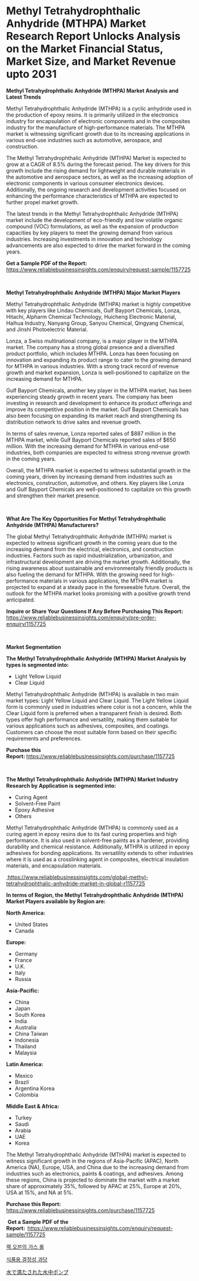 <p><h1>Methyl Tetrahydrophthalic Anhydride (MTHPA) Market Research Report Unlocks Analysis on the Market Financial Status, Market Size, and Market Revenue upto 2031</h1></p><p><strong>Methyl Tetrahydrophthalic Anhydride (MTHPA) Market Analysis and Latest Trends</strong></p>
<p><p>Methyl Tetrahydrophthalic Anhydride (MTHPA) is a cyclic anhydride used in the production of epoxy resins. It is primarily utilized in the electronics industry for encapsulation of electronic components and in the composites industry for the manufacture of high-performance materials. The MTHPA market is witnessing significant growth due to its increasing applications in various end-use industries such as automotive, aerospace, and construction. </p><p>The Methyl Tetrahydrophthalic Anhydride (MTHPA) Market is expected to grow at a CAGR of 8.5% during the forecast period. The key drivers for this growth include the rising demand for lightweight and durable materials in the automotive and aerospace sectors, as well as the increasing adoption of electronic components in various consumer electronics devices. Additionally, the ongoing research and development activities focused on enhancing the performance characteristics of MTHPA are expected to further propel market growth.</p><p>The latest trends in the Methyl Tetrahydrophthalic Anhydride (MTHPA) market include the development of eco-friendly and low volatile organic compound (VOC) formulations, as well as the expansion of production capacities by key players to meet the growing demand from various industries. Increasing investments in innovation and technology advancements are also expected to drive the market forward in the coming years.</p></p>
<p><strong>Get a Sample PDF of the Report:&nbsp;</strong> <a href="https://www.reliablebusinessinsights.com/enquiry/request-sample/1157725">https://www.reliablebusinessinsights.com/enquiry/request-sample/1157725</a></p>
<p>&nbsp;</p>
<p><strong>Methyl Tetrahydrophthalic Anhydride (MTHPA) Major Market Players</strong></p>
<p><p>Methyl Tetrahydrophthalic Anhydride (MTHPA) market is highly competitive with key players like Lindau Chemicals, Gulf Bayport Chemicals, Lonza, Hitachi, Alpharm Chemical Technology, Huicheng Electronic Material, Haihua Industry, Nanyang Group, Sanyou Chemical, Qingyang Chemical, and Jinshi Photoelectric Material. </p><p>Lonza, a Swiss multinational company, is a major player in the MTHPA market. The company has a strong global presence and a diversified product portfolio, which includes MTHPA. Lonza has been focusing on innovation and expanding its product range to cater to the growing demand for MTHPA in various industries. With a strong track record of revenue growth and market expansion, Lonza is well-positioned to capitalize on the increasing demand for MTHPA.</p><p>Gulf Bayport Chemicals, another key player in the MTHPA market, has been experiencing steady growth in recent years. The company has been investing in research and development to enhance its product offerings and improve its competitive position in the market. Gulf Bayport Chemicals has also been focusing on expanding its market reach and strengthening its distribution network to drive sales and revenue growth.</p><p>In terms of sales revenue, Lonza reported sales of $887 million in the MTHPA market, while Gulf Bayport Chemicals reported sales of $650 million. With the increasing demand for MTHPA in various end-use industries, both companies are expected to witness strong revenue growth in the coming years.</p><p>Overall, the MTHPA market is expected to witness substantial growth in the coming years, driven by increasing demand from industries such as electronics, construction, automotive, and others. Key players like Lonza and Gulf Bayport Chemicals are well-positioned to capitalize on this growth and strengthen their market presence.</p></p>
<p>&nbsp;</p>
<p><strong>What Are The Key Opportunities For Methyl Tetrahydrophthalic Anhydride (MTHPA) Manufacturers?</strong></p>
<p><p>The global Methyl Tetrahydrophthalic Anhydride (MTHPA) market is expected to witness significant growth in the coming years due to the increasing demand from the electrical, electronics, and construction industries. Factors such as rapid industrialization, urbanization, and infrastructural development are driving the market growth. Additionally, the rising awareness about sustainable and environmentally friendly products is also fueling the demand for MTHPA. With the growing need for high-performance materials in various applications, the MTHPA market is projected to expand at a steady pace in the foreseeable future. Overall, the outlook for the MTHPA market looks promising with a positive growth trend anticipated.</p></p>
<p><strong>Inquire or Share Your Questions If Any Before Purchasing This Report:</strong> <a href="https://www.reliablebusinessinsights.com/enquiry/pre-order-enquiry/1157725">https://www.reliablebusinessinsights.com/enquiry/pre-order-enquiry/1157725</a></p>
<p>&nbsp;</p>
<p><strong>Market Segmentation</strong></p>
<p><strong>The Methyl Tetrahydrophthalic Anhydride (MTHPA) Market Analysis by types is segmented into:</strong></p>
<p><ul><li>Light Yellow Liquid</li><li>Clear Liquid</li></ul></p>
<p><p>Methyl Tetrahydrophthalic Anhydride (MTHPA) is available in two main market types: Light Yellow Liquid and Clear Liquid. The Light Yellow Liquid form is commonly used in industries where color is not a concern, while the Clear Liquid form is preferred when a transparent finish is desired. Both types offer high performance and versatility, making them suitable for various applications such as adhesives, composites, and coatings. Customers can choose the most suitable form based on their specific requirements and preferences.</p></p>
<p><strong>Purchase this Report:&nbsp;</strong><a href="https://www.reliablebusinessinsights.com/purchase/1157725">https://www.reliablebusinessinsights.com/purchase/1157725</a></p>
<p>&nbsp;</p>
<p><strong>The Methyl Tetrahydrophthalic Anhydride (MTHPA) Market Industry Research by Application is segmented into:</strong></p>
<p><ul><li>Curing Agent</li><li>Solvent-Free Paint</li><li>Epoxy Adhesive</li><li>Others</li></ul></p>
<p><p>Methyl Tetrahydrophthalic Anhydride (MTHPA) is commonly used as a curing agent in epoxy resins due to its fast curing properties and high performance. It is also used in solvent-free paints as a hardener, providing durability and chemical resistance. Additionally, MTHPA is utilized in epoxy adhesives for bonding applications. Its versatility extends to other industries where it is used as a crosslinking agent in composites, electrical insulation materials, and encapsulation materials.</p></p>
<p><a href="https://www.reliablebusinessinsights.com/global-methyl-tetrahydrophthalic-anhydride-market-in-global-r1157725">&nbsp;https://www.reliablebusinessinsights.com/global-methyl-tetrahydrophthalic-anhydride-market-in-global-r1157725</a></p>
<p><strong>In terms of Region, the Methyl Tetrahydrophthalic Anhydride (MTHPA) Market Players available by Region are:</strong></p>
<p>
    <p> <strong> North America: </strong>
        <ul>
            <li>United States</li>
            <li>Canada</li>
        </ul>
        </p> 
    <p> <strong> Europe: </strong>
        <ul>
            <li>Germany</li>
            <li>France</li>
            <li>U.K.</li>
            <li>Italy</li>
            <li>Russia</li>
        </ul>
        </p> 
    <p> <strong> Asia-Pacific: </strong>
        <ul>
            <li>China</li>
            <li>Japan</li>
            <li>South Korea</li>
            <li>India</li>
            <li>Australia</li>
            <li>China Taiwan</li>
            <li>Indonesia</li>
            <li>Thailand</li>
            <li>Malaysia</li>
        </ul>
        </p> 
    <p> <strong> Latin America: </strong>
        <ul>
            <li>Mexico</li>
            <li>Brazil</li>
            <li>Argentina Korea</li>
            <li>Colombia</li>
        </ul>
        </p> 
    <p> <strong> Middle East & Africa: </strong>
        <ul>
            <li>Turkey</li>
            <li>Saudi</li>
            <li>Arabia</li>
            <li>UAE</li>
            <li>Korea</li>
        </ul>
    </p>
    </p>
<p><p>The Methyl Tetrahydrophthalic Anhydride (MTHPA) market is expected to witness significant growth in the regions of Asia-Pacific (APAC), North America (NA), Europe, USA, and China due to the increasing demand from industries such as electronics, paints & coatings, and adhesives. Among these regions, China is projected to dominate the market with a market share of approximately 35%, followed by APAC at 25%, Europe at 20%, USA at 15%, and NA at 5%.</p></p>
<p><strong>Purchase this Report: </strong><a href="https://www.reliablebusinessinsights.com/purchase/1157725">https://www.reliablebusinessinsights.com/purchase/1157725</a></p>
<p>&nbsp;<strong>Get a Sample PDF of the Report:&nbsp;&nbsp;</strong><a href="https://www.reliablebusinessinsights.com/enquiry/request-sample/1157725">https://www.reliablebusinessinsights.com/enquiry/request-sample/1157725</a></p>
<p><strong></strong></p>
<p><p><a href="https://medium.com/@moulafa/%EA%B0%80%EC%8A%A4-%EB%A1%A4-%EC%9D%B8-%EB%9E%99-%EC%98%A4%EB%B8%90-%EC%8B%9C%EC%9E%A5-%EC%A0%84%EB%A7%9D-%EB%B0%8F-2024%EB%85%84%EB%B6%80%ED%84%B0-2031%EB%85%84%EA%B9%8C%EC%A7%80%EC%9D%98-%EC%98%88%EC%B8%A1-9f1f93cfc8fd">랙 오븐의 가스 롤</a></p><p><a href="https://medium.com/@helalredoan/%EA%B2%B0%EC%A0%95%EA%B3%BC%EB%8B%B9%EC%9D%84-%EC%9D%B4%EC%9A%A9%ED%95%9C-%EC%8B%9D%ED%92%88-%EC%8B%9C%EC%9E%A5-%EC%A1%B0%EC%82%AC-%EB%B3%B4%EA%B3%A0%EC%84%9C%EC%97%90%EB%8A%94-2024%EB%85%84%EB%B6%80%ED%84%B0-2031%EB%85%84%EA%B9%8C%EC%A7%80-cagr%EB%A1%9C-%EC%98%88%EC%B8%A1%EB%90%9C-%EC%8B%9C%EC%9E%A5-%EA%B7%9C%EB%AA%A8-%EC%A0%90%EC%9C%A0%EC%9C%A8-%EB%B0%8F-%EC%84%B1%EC%9E%A5%EB%A5%A0%EC%97%90-%EB%8C%80%ED%95%9C-%EB%B6%84%EC%84%9D%EC%9D%B4-%ED%8F%AC%ED%95%A8%EB%90%98%EC%96%B4-%EC%9E%88%EC%8A%B5%EB%8B%88%EB%8B%A4-6f2fc9db51d9">식품용 결정성 과당</a></p><p><a href="https://medium.com/@hopedjones22024/2024%E5%B9%B4%E3%81%8B%E3%82%892031%E5%B9%B4%E3%81%BE%E3%81%A7%E3%81%AE%E6%B0%B4%E4%B8%AD%E5%85%85%E5%A1%AB%E3%83%9D%E3%83%B3%E3%83%97%E5%B8%82%E5%A0%B4%E3%81%AE%E6%96%B0%E8%88%88%E3%83%88%E3%83%AC%E3%83%B3%E3%83%89%E3%81%A8%E5%B0%86%E6%9D%A5%E3%81%AE%E5%B1%95%E6%9C%9B-883393492e18">水で満たされた水中ポンプ</a></p></p>